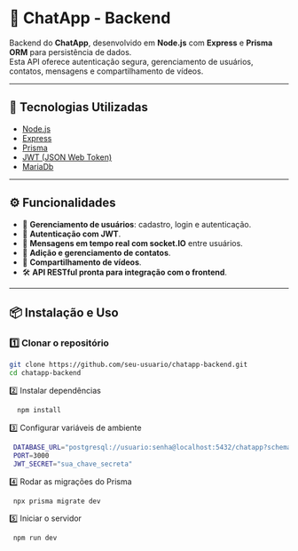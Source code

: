 # 💬 ChatApp - Backend

Backend do **ChatApp**, desenvolvido em **Node.js** com **Express** e **Prisma ORM** para persistência de dados.  
Esta API oferece autenticação segura, gerenciamento de usuários, contatos, mensagens e compartilhamento de vídeos.

---

## 🚀 Tecnologias Utilizadas
- [Node.js](https://nodejs.org/)
- [Express](https://expressjs.com/)
- [Prisma](https://www.prisma.io/)
- [JWT (JSON Web Token)](https://jwt.io/)
- [MariaDb](https://mariadb.org/)

---

## ⚙️ Funcionalidades
- 👤 **Gerenciamento de usuários**: cadastro, login e autenticação.
- 🔑 **Autenticação com JWT**.
- 💬 **Mensagens em tempo real com socket.IO** entre usuários.
- 📇 **Adição e gerenciamento de contatos**.
- 🎥 **Compartilhamento de vídeos**.
- 🛠 **API RESTful pronta para integração com o frontend**.

---

## 📦 Instalação e Uso

### 1️⃣ Clonar o repositório
```bash
git clone https://github.com/seu-usuario/chatapp-backend.git
cd chatapp-backend
```

2️⃣ Instalar dependências
```bash
  npm install
```

3️⃣ Configurar variáveis de ambiente
```bash
 DATABASE_URL="postgresql://usuario:senha@localhost:5432/chatapp?schema=public"
 PORT=3000
 JWT_SECRET="sua_chave_secreta"
```

4️⃣ Rodar as migrações do Prisma
  
```bash
 npx prisma migrate dev
```

5️⃣ Iniciar o servidor
```bash
 npm run dev
```
